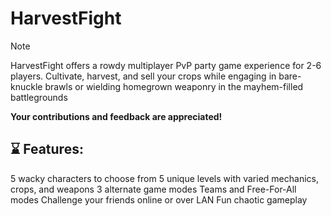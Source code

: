 # HarvestFight
> [!NOTE]
> HarvestFight offers a rowdy multiplayer PvP party game experience for 2-6 players. Cultivate, harvest, and sell your crops while engaging in bare-knuckle brawls or wielding homegrown weaponry in the mayhem-filled battlegrounds
>
> **Your contributions and feedback are appreciated!**

## ⌛ Features:
5 wacky characters to choose from
5 unique levels with varied mechanics, crops, and weapons
3 alternate game modes
Teams and Free-For-All modes
Challenge your friends online or over LAN
Fun chaotic gameplay